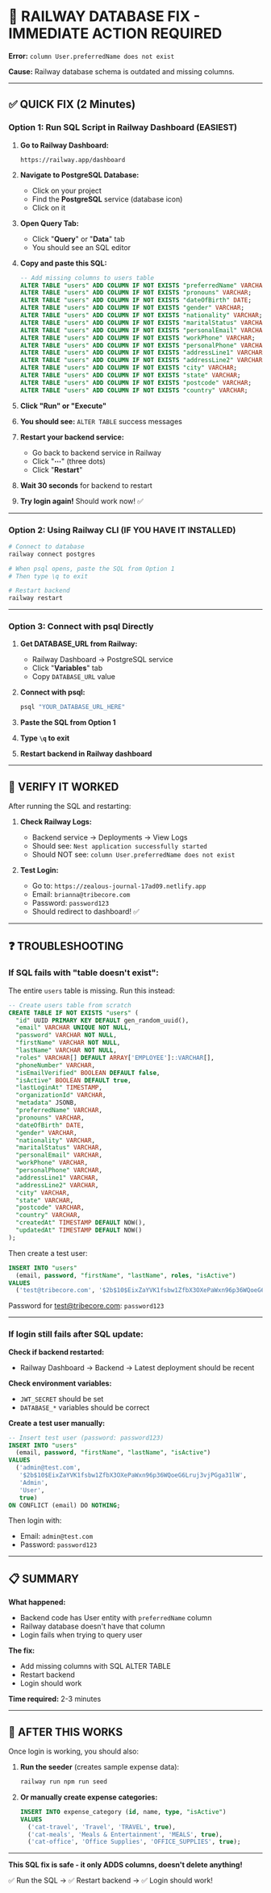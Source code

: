 # 🚨 RAILWAY DATABASE FIX - IMMEDIATE ACTION REQUIRED

**Error:** `column User.preferredName does not exist`

**Cause:** Railway database schema is outdated and missing columns.

---

## ✅ QUICK FIX (2 Minutes)

### **Option 1: Run SQL Script in Railway Dashboard** (EASIEST)

1. **Go to Railway Dashboard:**
   ```
   https://railway.app/dashboard
   ```

2. **Navigate to PostgreSQL Database:**
   - Click on your project
   - Find the **PostgreSQL** service (database icon)
   - Click on it

3. **Open Query Tab:**
   - Click "**Query**" or "**Data**" tab
   - You should see an SQL editor

4. **Copy and paste this SQL:**
   ```sql
   -- Add missing columns to users table
   ALTER TABLE "users" ADD COLUMN IF NOT EXISTS "preferredName" VARCHAR;
   ALTER TABLE "users" ADD COLUMN IF NOT EXISTS "pronouns" VARCHAR;
   ALTER TABLE "users" ADD COLUMN IF NOT EXISTS "dateOfBirth" DATE;
   ALTER TABLE "users" ADD COLUMN IF NOT EXISTS "gender" VARCHAR;
   ALTER TABLE "users" ADD COLUMN IF NOT EXISTS "nationality" VARCHAR;
   ALTER TABLE "users" ADD COLUMN IF NOT EXISTS "maritalStatus" VARCHAR;
   ALTER TABLE "users" ADD COLUMN IF NOT EXISTS "personalEmail" VARCHAR;
   ALTER TABLE "users" ADD COLUMN IF NOT EXISTS "workPhone" VARCHAR;
   ALTER TABLE "users" ADD COLUMN IF NOT EXISTS "personalPhone" VARCHAR;
   ALTER TABLE "users" ADD COLUMN IF NOT EXISTS "addressLine1" VARCHAR;
   ALTER TABLE "users" ADD COLUMN IF NOT EXISTS "addressLine2" VARCHAR;
   ALTER TABLE "users" ADD COLUMN IF NOT EXISTS "city" VARCHAR;
   ALTER TABLE "users" ADD COLUMN IF NOT EXISTS "state" VARCHAR;
   ALTER TABLE "users" ADD COLUMN IF NOT EXISTS "postcode" VARCHAR;
   ALTER TABLE "users" ADD COLUMN IF NOT EXISTS "country" VARCHAR;
   ```

5. **Click "Run" or "Execute"**

6. **You should see:** `ALTER TABLE` success messages

7. **Restart your backend service:**
   - Go back to backend service in Railway
   - Click "**⋯**" (three dots)
   - Click "**Restart**"

8. **Wait 30 seconds** for backend to restart

9. **Try login again!** Should work now! ✅

---

### **Option 2: Using Railway CLI** (IF YOU HAVE IT INSTALLED)

```bash
# Connect to database
railway connect postgres

# When psql opens, paste the SQL from Option 1
# Then type \q to exit

# Restart backend
railway restart
```

---

### **Option 3: Connect with psql Directly**

1. **Get DATABASE_URL from Railway:**
   - Railway Dashboard → PostgreSQL service
   - Click "**Variables**" tab
   - Copy `DATABASE_URL` value

2. **Connect with psql:**
   ```bash
   psql "YOUR_DATABASE_URL_HERE"
   ```

3. **Paste the SQL from Option 1**

4. **Type `\q` to exit**

5. **Restart backend in Railway dashboard**

---

## 🧪 VERIFY IT WORKED

After running the SQL and restarting:

1. **Check Railway Logs:**
   - Backend service → Deployments → View Logs
   - Should see: `Nest application successfully started`
   - Should NOT see: `column User.preferredName does not exist`

2. **Test Login:**
   - Go to: `https://zealous-journal-17ad09.netlify.app`
   - Email: `brianna@tribecore.com`
   - Password: `password123`
   - Should redirect to dashboard! ✅

---

## ❓ TROUBLESHOOTING

### **If SQL fails with "table doesn't exist":**

The entire `users` table is missing. Run this instead:

```sql
-- Create users table from scratch
CREATE TABLE IF NOT EXISTS "users" (
  "id" UUID PRIMARY KEY DEFAULT gen_random_uuid(),
  "email" VARCHAR UNIQUE NOT NULL,
  "password" VARCHAR NOT NULL,
  "firstName" VARCHAR NOT NULL,
  "lastName" VARCHAR NOT NULL,
  "roles" VARCHAR[] DEFAULT ARRAY['EMPLOYEE']::VARCHAR[],
  "phoneNumber" VARCHAR,
  "isEmailVerified" BOOLEAN DEFAULT false,
  "isActive" BOOLEAN DEFAULT true,
  "lastLoginAt" TIMESTAMP,
  "organizationId" VARCHAR,
  "metadata" JSONB,
  "preferredName" VARCHAR,
  "pronouns" VARCHAR,
  "dateOfBirth" DATE,
  "gender" VARCHAR,
  "nationality" VARCHAR,
  "maritalStatus" VARCHAR,
  "personalEmail" VARCHAR,
  "workPhone" VARCHAR,
  "personalPhone" VARCHAR,
  "addressLine1" VARCHAR,
  "addressLine2" VARCHAR,
  "city" VARCHAR,
  "state" VARCHAR,
  "postcode" VARCHAR,
  "country" VARCHAR,
  "createdAt" TIMESTAMP DEFAULT NOW(),
  "updatedAt" TIMESTAMP DEFAULT NOW()
);
```

Then create a test user:

```sql
INSERT INTO "users" 
  (email, password, "firstName", "lastName", roles, "isActive")
VALUES
  ('test@tribecore.com', '$2b$10$EixZaYVK1fsbw1ZfbX3OXePaWxn96p36WQoeG6Lruj3vjPGga31lW', 'Test', 'User', ARRAY['EMPLOYEE'], true);
```

Password for test@tribecore.com: `password123`

---

### **If login still fails after SQL update:**

**Check if backend restarted:**
- Railway Dashboard → Backend → Latest deployment should be recent

**Check environment variables:**
- `JWT_SECRET` should be set
- `DATABASE_*` variables should be correct

**Create a test user manually:**

```sql
-- Insert test user (password: password123)
INSERT INTO "users" 
  (email, password, "firstName", "lastName", "isActive")
VALUES
  ('admin@test.com', 
   '$2b$10$EixZaYVK1fsbw1ZfbX3OXePaWxn96p36WQoeG6Lruj3vjPGga31lW',
   'Admin', 
   'User',
   true)
ON CONFLICT (email) DO NOTHING;
```

Then login with:
- Email: `admin@test.com`
- Password: `password123`

---

## 📋 SUMMARY

**What happened:**
- Backend code has User entity with `preferredName` column
- Railway database doesn't have that column
- Login fails when trying to query user

**The fix:**
- Add missing columns with SQL ALTER TABLE
- Restart backend
- Login should work

**Time required:** 2-3 minutes

---

## 🎯 AFTER THIS WORKS

Once login is working, you should also:

1. **Run the seeder** (creates sample expense data):
   ```bash
   railway run npm run seed
   ```

2. **Or manually create expense categories:**
   ```sql
   INSERT INTO expense_category (id, name, type, "isActive")
   VALUES 
     ('cat-travel', 'Travel', 'TRAVEL', true),
     ('cat-meals', 'Meals & Entertainment', 'MEALS', true),
     ('cat-office', 'Office Supplies', 'OFFICE_SUPPLIES', true);
   ```

---

**This SQL fix is safe - it only ADDS columns, doesn't delete anything!**

✅ Run the SQL → ✅ Restart backend → ✅ Login should work!
